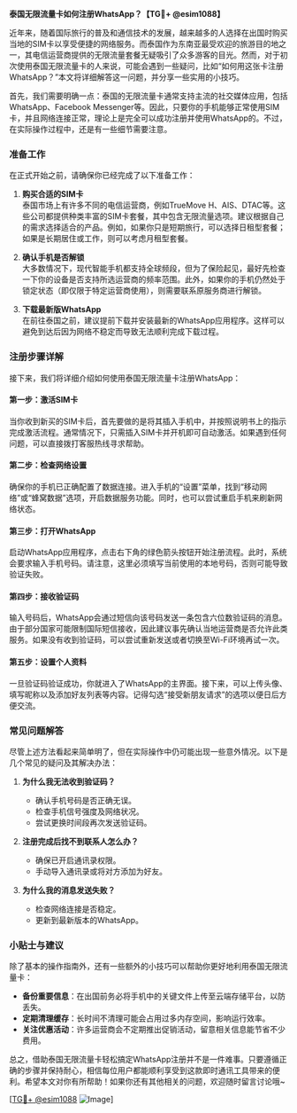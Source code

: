 **泰国无限流量卡如何注册WhatsApp？【TG💪+ @esim1088】**

近年来，随着国际旅行的普及和通信技术的发展，越来越多的人选择在出国时购买当地的SIM卡以享受便捷的网络服务。而泰国作为东南亚最受欢迎的旅游目的地之一，其电信运营商提供的无限流量套餐无疑吸引了众多游客的目光。然而，对于初次使用泰国无限流量卡的人来说，可能会遇到一些疑问，比如“如何用这张卡注册WhatsApp？”本文将详细解答这一问题，并分享一些实用的小技巧。

首先，我们需要明确一点：泰国的无限流量卡通常支持主流的社交媒体应用，包括WhatsApp、Facebook Messenger等。因此，只要你的手机能够正常使用SIM卡，并且网络连接正常，理论上是完全可以成功注册并使用WhatsApp的。不过，在实际操作过程中，还是有一些细节需要注意。

### 准备工作

在正式开始之前，请确保你已经完成了以下准备工作：

1. **购买合适的SIM卡**  
   泰国市场上有许多不同的电信运营商，例如TrueMove H、AIS、DTAC等。这些公司都提供种类丰富的SIM卡套餐，其中包含无限流量选项。建议根据自己的需求选择适合的产品。例如，如果你只是短期旅行，可以选择日租型套餐；如果是长期居住或工作，则可以考虑月租型套餐。

2. **确认手机是否解锁**  
   大多数情况下，现代智能手机都支持全球频段，但为了保险起见，最好先检查一下你的设备是否支持所选运营商的频率范围。此外，如果你的手机仍然处于锁定状态（即仅限于特定运营商使用），则需要联系原服务商进行解锁。

3. **下载最新版WhatsApp**  
   在前往泰国之前，建议提前下载并安装最新的WhatsApp应用程序。这样可以避免到达后因为网络不稳定而导致无法顺利完成下载过程。

### 注册步骤详解

接下来，我们将详细介绍如何使用泰国无限流量卡注册WhatsApp：

#### 第一步：激活SIM卡
当你收到新买的SIM卡后，首先要做的是将其插入手机中，并按照说明书上的指示完成激活流程。通常情况下，只需插入SIM卡并开机即可自动激活。如果遇到任何问题，可以直接拨打客服热线寻求帮助。

#### 第二步：检查网络设置
确保你的手机已正确配置了数据连接。进入手机的“设置”菜单，找到“移动网络”或“蜂窝数据”选项，开启数据服务功能。同时，也可以尝试重启手机来刷新网络状态。

#### 第三步：打开WhatsApp
启动WhatsApp应用程序，点击右下角的绿色箭头按钮开始注册流程。此时，系统会要求输入手机号码。请注意，这里必须填写当前使用的本地号码，否则可能导致验证失败。

#### 第四步：接收验证码
输入号码后，WhatsApp会通过短信向该号码发送一条包含六位数验证码的消息。由于部分国家可能限制国际短信接收，因此建议事先确认当地运营商是否允许此类服务。如果没有收到验证码，可以尝试重新发送或者切换至Wi-Fi环境再试一次。

#### 第五步：设置个人资料
一旦验证码验证成功，你就进入了WhatsApp的主界面。接下来，可以上传头像、填写昵称以及添加好友列表等内容。记得勾选“接受新朋友请求”的选项以便日后方便交流。

### 常见问题解答

尽管上述方法看起来简单明了，但在实际操作中仍可能出现一些意外情况。以下是几个常见的疑问及其解决办法：

1. **为什么我无法收到验证码？**
   - 确认手机号码是否正确无误。
   - 检查手机信号强度及网络状况。
   - 尝试更换时间段再次发送验证码。

2. **注册完成后找不到联系人怎么办？**
   - 确保已开启通讯录权限。
   - 手动导入通讯录或将对方添加为好友。

3. **为什么我的消息发送失败？**
   - 检查网络连接是否稳定。
   - 更新到最新版本的WhatsApp。

### 小贴士与建议

除了基本的操作指南外，还有一些额外的小技巧可以帮助你更好地利用泰国无限流量卡：

- **备份重要信息**：在出国前务必将手机中的关键文件上传至云端存储平台，以防丢失。
- **定期清理缓存**：长时间不清理可能会占用过多内存空间，影响运行效率。
- **关注优惠活动**：许多运营商会不定期推出促销活动，留意相关信息能节省不少费用。

总之，借助泰国无限流量卡轻松搞定WhatsApp注册并不是一件难事。只要遵循正确的步骤并保持耐心，相信每位用户都能顺利享受到这款即时通讯工具带来的便利。希望本文对你有所帮助！如果你还有其他相关的问题，欢迎随时留言讨论哦~

[[TG💪+ @esim1088](https://t.me/s/esim1088) ![Image](https://i.postimg.cc/4NQfJmqS/Snipaste-2025-05-13-00-14-12.png)]